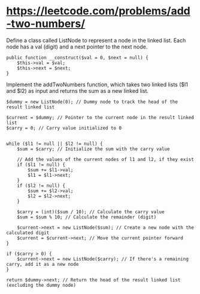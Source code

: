 
# https://leetcode.com/problems/add-two-numbers/
Define a class called ListNode to represent a node in the linked list. Each node has a val (digit) and a next pointer to the next node.



    public function __construct($val = 0, $next = null) {
        $this->val = $val;
        $this->next = $next;
    }

Implement the addTwoNumbers function, which takes two linked lists ($l1 and $l2) as input and returns the sum as a new linked list.




    $dummy = new ListNode(0); // Dummy node to track the head of the result linked list
    
    $current = $dummy; // Pointer to the current node in the result linked list
    $carry = 0; // Carry value initialized to 0
    
    
    while ($l1 != null || $l2 != null) {
        $sum = $carry; // Initialize the sum with the carry value

        // Add the values of the current nodes of l1 and l2, if they exist
        if ($l1 != null) {
            $sum += $l1->val;
            $l1 = $l1->next;
        }
        if ($l2 != null) {
            $sum += $l2->val;
            $l2 = $l2->next;
        }

        $carry = (int)($sum / 10); // Calculate the carry value
        $sum = $sum % 10; // Calculate the remainder (digit)

        $current->next = new ListNode($sum); // Create a new node with the calculated digit
        $current = $current->next; // Move the current pointer forward
    }

    if ($carry > 0) {
        $current->next = new ListNode($carry); // If there's a remaining carry, add it as a new node
    }

    return $dummy->next; // Return the head of the result linked list (excluding the dummy node)
